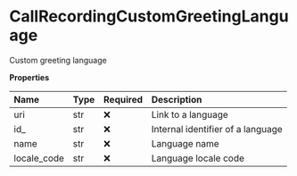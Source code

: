 # CallRecordingCustomGreetingLanguage

Custom greeting language

**Properties**

| Name        | Type | Required | Description                       |
| :---------- | :--- | :------- | :-------------------------------- |
| uri         | str  | ❌       | Link to a language                |
| id\_        | str  | ❌       | Internal identifier of a language |
| name        | str  | ❌       | Language name                     |
| locale_code | str  | ❌       | Language locale code              |

<!-- This file was generated by liblab | https://liblab.com/ -->
